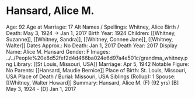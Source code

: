 # Hansard, Alice M.

Age: 92
Age at Marriage: 17
Alt Names / Spellings: Whitney, Alice
Birth / Death: May 3, 1924 → Jan 1, 2017
Birth Year: 1924
Children: [[Whitney, Suzanne]], [[Whitney, Sandra]], [[Whitney, Connee Jane]], [[Whitney, Walter]]
Dates Approx.: No
Death: Jan 1, 2017
Death Year: 2017
Display Name: Alice M. Hansard
Gender: F
Images: ../../People%20e8d52fef2d4d466ba024e6d97a4e501c/grandma_whitney.png
Library: [[St Louis, Missouri, USA]]
Marriage: Apr 5, 1942
Notable Figure: No
Parents: [[Hansard, Maudie Bernice]]
Place of Birth: St. Louis, Missouri, USA
Place of Death / Burial: Missouri, USA
Siblings (Rollup): 1
Spouse: [[Whitney, Walter Howard]]
Summary: Hansard, Alice M. (F) (92 yrs)
[B] May 3, 1924 - [D] Jan 1, 2017